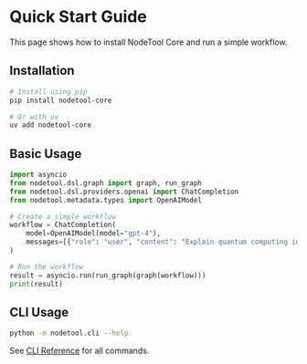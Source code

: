 # Quick Start Guide

This page shows how to install NodeTool Core and run a simple workflow.

## Installation

```bash
# Install using pip
pip install nodetool-core

# Or with uv
uv add nodetool-core
```

## Basic Usage

```python
import asyncio
from nodetool.dsl.graph import graph, run_graph
from nodetool.dsl.providers.openai import ChatCompletion
from nodetool.metadata.types import OpenAIModel

# Create a simple workflow
workflow = ChatCompletion(
    model=OpenAIModel(model="gpt-4"),
    messages=[{"role": "user", "content": "Explain quantum computing in simple terms"}],
)

# Run the workflow
result = asyncio.run(run_graph(graph(workflow)))
print(result)
```

## CLI Usage

```bash
python -m nodetool.cli --help
```

See [CLI Reference](../cli.md) for all commands.

